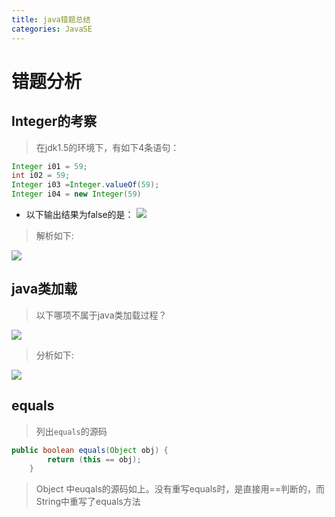 ```yaml
---
title: java错题总结
categories: JavaSE
---
```


# 错题分析
## Integer的考察
> 在jdk1.5的环境下，有如下4条语句：

``` java
Integer i01 = 59;
int i02 = 59;
Integer i03 =Integer.valueOf(59);
Integer i04 = new Integer(59)
```
- 以下输出结果为false的是：
![](java错题总结/1.png)
> 解析如下:

![](java错题总结/2.png)

## java类加载
> 以下哪项不属于java类加载过程？

![](java错题总结/3.png)
> 分析如下:

![](java错题总结/4.png)

## equals
> 列出`equals`的源码

``` java
public boolean equals(Object obj) {
        return (this == obj);
    }
```
> Object 中euqals的源码如上。没有重写equals时，是直接用==判断的，而String中重写了equals方法

## 
